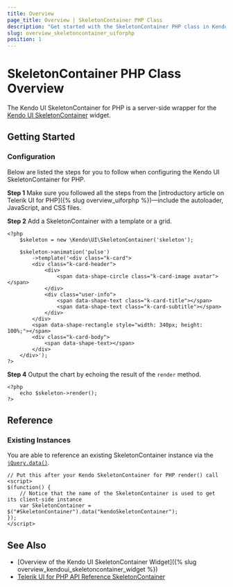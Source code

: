 ```yaml
---
title: Overview
page_title: Overview | SkeletonContainer PHP Class
description: "Get started with the SkeletonContainer PHP class in Kendo UI."
slug: overview_skeletoncontainer_uiforphp
position: 1
---
```


# SkeletonContainer PHP Class Overview

The Kendo UI SkeletonContainer for PHP is a server-side wrapper for the [Kendo UI SkeletonContainer](/api/javascript/ui/skeletoncontainer) widget.

## Getting Started

### Configuration

Below are listed the steps for you to follow when configuring the Kendo UI SkeletonContainer for PHP.

**Step 1** Make sure you followed all the steps from the [introductory article on Telerik UI for PHP]({% slug overview_uiforphp %})&mdash;include the autoloader, JavaScript, and CSS files.

**Step 2** Add a SkeletonContainer with a template or a grid.

    <?php
        $skeleton = new \Kendo\UI\SkeletonContainer('skeleton');

        $skeleton->animation('pulse')
            ->template('<div class="k-card">
            <div class="k-card-header">
                <div>
                    <span data-shape-circle class="k-card-image avatar"></span>
                </div>
                <div class="user-info">
                    <span data-shape-text class="k-card-title"></span>
                    <span data-shape-text class="k-card-subtitle"></span>
                </div>
            </div>
            <span data-shape-rectangle style="width: 340px; height: 100%;"></span>
            <div class="k-card-body">
                <span data-shape-text></span>
            </div>
        </div>');
    ?>

**Step 4** Output the chart by echoing the result of the `render` method.

    <?php
        echo $skeleton->render();
    ?>

## Reference

### Existing Instances

You are able to reference an existing SkeletonContainer instance via the [`jQuery.data()`](https://api.jquery.com/jQuery.data/).

    // Put this after your Kendo SkeletonContainer for PHP render() call
    <script>
    $(function() {
        // Notice that the name of the SkeletonContainer is used to get its client-side instance
        var SkeletonContainer = $("#SkeletonContainer").data("kendoSkeletonContainer");
    });
    </script>

## See Also

* [Overview of the Kendo UI SkeletonContainer Widget]({% slug overview_kendoui_skeletoncontainer_widget %})
* [Telerik UI for PHP API Reference SkeletonContainer](/api/php/Kendo/UI/SkeletonContainer)
